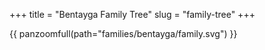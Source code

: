 +++
title = "Bentayga Family Tree"
slug = "family-tree"
+++

{{ panzoomfull(path="families/bentayga/family.svg") }}
